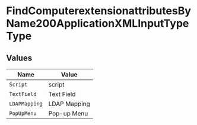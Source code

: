 # FindComputerextensionattributesByName200ApplicationXMLInputTypeType


## Values

| Name          | Value         |
| ------------- | ------------- |
| `Script`      | script        |
| `TextField`   | Text Field    |
| `LDAPMapping` | LDAP Mapping  |
| `PopUpMenu`   | Pop-up Menu   |